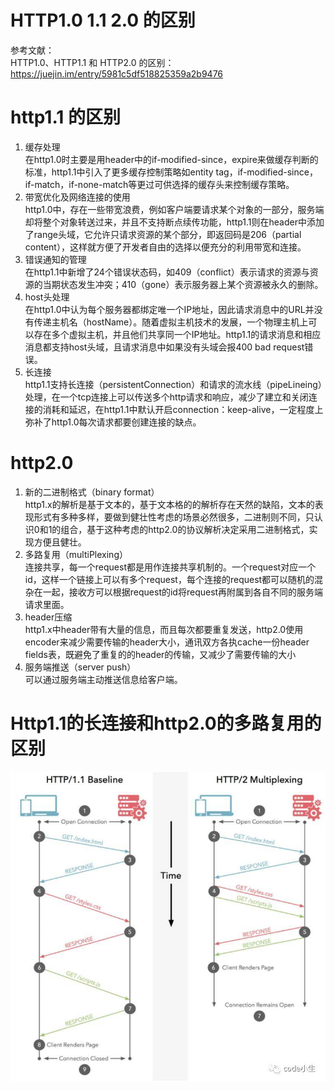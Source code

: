 # HTTP1.0 1.1 2.0 的区别

参考文献：  
HTTP1.0、HTTP1.1 和 HTTP2.0 的区别：https://juejin.im/entry/5981c5df518825359a2b9476

# http1.1 的区别
1. 缓存处理  
在http1.0时主要是用header中的if-modified-since，expire来做缓存判断的标准，http1.1中引入了更多缓存控制策略如entity tag，if-modified-since，if-match，if-none-match等更过可供选择的缓存头来控制缓存策略。
2. 带宽优化及网络连接的使用  
http1.0中，存在一些带宽浪费，例如客户端要请求某个对象的一部分，服务端却将整个对象转送过来，并且不支持断点续传功能，http1.1则在header中添加了range头域，它允许只请求资源的某个部分，即返回码是206（partial content），这样就方便了开发者自由的选择以便充分的利用带宽和连接。
3. 错误通知的管理  
在http1.1中新增了24个错误状态码，如409（conflict）表示请求的资源与资源的当期状态发生冲突；410（gone）表示服务器上某个资源被永久的删除。
4. host头处理  
在http1.0中认为每个服务器都绑定唯一个IP地址，因此请求消息中的URL并没有传递主机名（hostName）。随着虚拟主机技术的发展，一个物理主机上可以存在多个虚拟主机，并且他们共享同一个IP地址。http1.1的请求消息和相应消息都支持host头域，且请求消息中如果没有头域会报400 bad request错误。
5. 长连接  
http1.1支持长连接（persistentConnection）和请求的流水线（pipeLineing）处理，在一个tcp连接上可以传送多个http请求和响应，减少了建立和关闭连接的消耗和延迟，在http1.1中默认开启connection：keep-alive，一定程度上弥补了http1.0每次请求都要创建连接的缺点。

# http2.0
1. 新的二进制格式（binary format）  
http1.x的解析是基于文本的，基于文本格的的解析存在天然的缺陷，文本的表现形式有多种多样，要做到健壮性考虑的场景必然很多，二进制则不同，只认识0和1的组合，基于这种考虑的http2.0的协议解析决定采用二进制格式，实现方便且健壮。
2. 多路复用（multiPlexing）  
连接共享，每一个request都是用作连接共享机制的。一个request对应一个id，这样一个链接上可以有多个request，每个连接的request都可以随机的混杂在一起，接收方可以根据request的id将request再附属到各自不同的服务端请求里面。
3. header压缩  
http1.x中header带有大量的信息，而且每次都要重复发送，http2.0使用encoder来减少需要传输的header大小，通讯双方各执cache一份header fields表，既避免了重复的的header的传输，又减少了需要传输的大小
4. 服务端推送（server push）  
可以通过服务端主动推送信息给客户端。


# Http1.1的长连接和http2.0的多路复用的区别

![](./source/http_001.jpg)